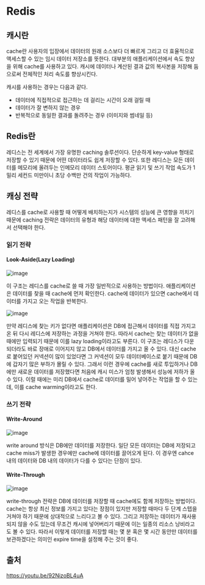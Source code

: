 # Redis


## 캐시란
cache란 사용자의 입장에서
데이터의 원래 소스보다 더 빠르게
그리고 더 효율적으로 액세스할 수 있는
임시 데이터 저장소를 뜻한다. 대부분의 애플리케이션에서
속도 향상을 위해 cache를 사용하고 있다. 캐시에 데이터나 계산된 결과 값의 복사본을 저장해 둠으로써 전체적인 처리 속도를 향상시킨다.

캐시를 사용하는 경우는 다음과 같다.
- 데이터에 직접적으로 접근하는 데 걸리는 시간이 오래 걸릴 때
- 데이터가 잘 변하지 않는 경우
- 반복적으로 동일한 결과를 돌려주는 경우 (이미지와 썸네일 등)

## Redis란
레디스는 전 세계에서 가장 유명한 caching 솔루션이다. 
단순하게 key-value 형태로 저장할 수 있기 때문에
어떤 데이터라도 쉽게 저장할 수 있다.
또한 레디스는 모든 데이터를 메모리에 올려두는
인메모리 데이터 스토어이다. 평균 읽기 및 쓰기 작업 속도가 1밀리 세컨드 미만이니
초당 수백만 건의 작업이 가능하다.

## 캐싱 전략
레디스를 cache로 사용할 때 어떻게 배치하는지가
시스템의 성능에 큰 영향을 끼치기 때문에 caching 전략은 데이터의 유형과
해당 데이터에 대한 액세스 패턴을
잘 고려해서 선택해야 한다.

### 읽기 전략
#### Look-Aside(Lazy Loading)

![image](https://user-images.githubusercontent.com/46465928/155972216-4987faf5-f907-404e-a524-af36f5fc3263.png)

이 구조는 레디스를 cache로 쓸 때
가장 일반적으로 사용하는 방법이다.
애플리케이션은 데이터를 찾을 때
cache에 먼저 확인한다.
cache에 데이터가 있으면
cache에서 데이터를 가지고 오는 작업을 반복한다.

![image](https://user-images.githubusercontent.com/46465928/155972267-b4eecc8a-348b-4bca-8bd9-d812ace81ada.png)


만약 레디스에 찾는 키가 없다면
애플리케이션은 DB에 접근해서
데이터를 직접 가지고 온 뒤
다시 레디스에 저장하는 과정을 거쳐야 한다.
따라서 cache는 찾는 데이터가 없을 때에만 입력되기 때문에
이를 lazy loading이라고도 부른다.
이 구조는 레디스가 다운되더라도 바로 장애로 이어지지 않고
DB에서 데이터를 가지고 올 수 있다.
대신 cache로 붙어있던 커넥션이 많이 있었다면
그 커넥션이 모두 데이터베이스로 붙기 때문에
DB에 갑자기 많은 부하가 몰릴 수 있다.
그래서 이런 경우에 cache를 새로 투입하거나
DB에만 새로운 데이터를 저장했다면
처음에 캐시 미스가 엄청 발생해서
성능에 저하가 올 수 있다.
이럴 때에는 미리 DB에서 cache로
데이터를 밀어 넣어주는 작업을 할 수 있는데,
이를 cache warming이라고도 한다.

### 쓰기 전략
#### Write-Around

![image](https://user-images.githubusercontent.com/46465928/155972106-e45061a4-4344-4878-b109-c3f4e3a21ca2.png)

write around 방식은 DB에만 데이터를 저장한다.
일단 모든 데이터는 DB에 저장되고
cache miss가 발생한 경우에만
cache에 데이터를 끌어오게 된다.
이 경우엔 cahce 내의 데이터와 DB 내의 데이터가
다를 수 있다는 단점이 있다.

#### Write-Through

![image](https://user-images.githubusercontent.com/46465928/155972155-63958058-94be-4a8c-a158-bc6f53533924.png)

write-through 전략은
DB에 데이터를 저장할 때
cache에도 함께 저장하는 방법이다.
cache는 항상 최신 정보를 가지고 있다는 장점이 있지만
저장할 때마다 두 단계 스텝을 거쳐야 하기 때문에
상대적으로 느리다고 볼 수 있다.
그리고 저장하는 데이터가 재사용되지 않을 수도 있는데
무조건 캐시에 넣어버리기 때문에
이는 일종의 리소스 낭비라고도 볼 수 있다.
따라서 이렇게 데이터를 저장할 때는 몇 분
혹은 몇 시간 동안만 데이터를 보관하겠다는 의미인
expire time을 설정해 주는 것이 좋다.

## 출처
https://youtu.be/92NizoBL4uA



